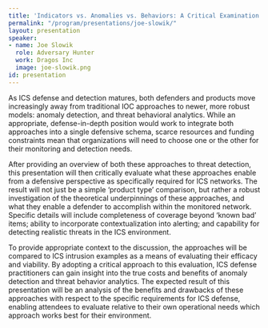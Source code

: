 ```yaml
---
title: 'Indicators vs. Anomalies vs. Behaviors: A Critical Examination for ICS Defense'
permalink: "/program/presentations/joe-slowik/"
layout: presentation
speaker:
- name: Joe Slowik
  role: Adversary Hunter
  work: Dragos Inc
  image: joe-slowik.png
id: presentation
---
```


As ICS defense and detection matures, both defenders and products move increasingly away from traditional IOC approaches to newer, more robust models: anomaly detection, and threat behavioral analytics. While an appropriate, defense-in-depth position would work to integrate both approaches into a single defensive schema, scarce resources and funding constraints mean that organizations will need to choose one or the other for their monitoring and detection needs.

After providing an overview of both these approaches to threat detection, this presentation will then critically evaluate what these approaches enable from a defensive perspective as specifically required for ICS networks. The result will not just be a simple ‘product type’ comparison, but rather a robust investigation of the theoretical underpinnings of these approaches, and what they enable a defender to accomplish within the monitored network. Specific details will include completeness of coverage beyond ‘known bad’ items; ability to incorporate contextualization into alerting; and capability for detecting realistic threats in the ICS environment.

To provide appropriate context to the discussion, the approaches will be compared to ICS intrusion examples as a means of evaluating their efficacy and viability. By adopting a critical approach to this evaluation, ICS defense practitioners can gain insight into the true costs and benefits of anomaly detection and threat behavior analytics. The expected result of this presentation will be an analysis of the benefits and drawbacks of these approaches with respect to the specific requirements for ICS defense, enabling attendees to evaluate relative to their own operational needs which approach works best for their environment.